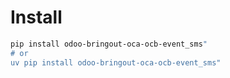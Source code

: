 # Install

```bash
pip install odoo-bringout-oca-ocb-event_sms"
# or
uv pip install odoo-bringout-oca-ocb-event_sms"
```
